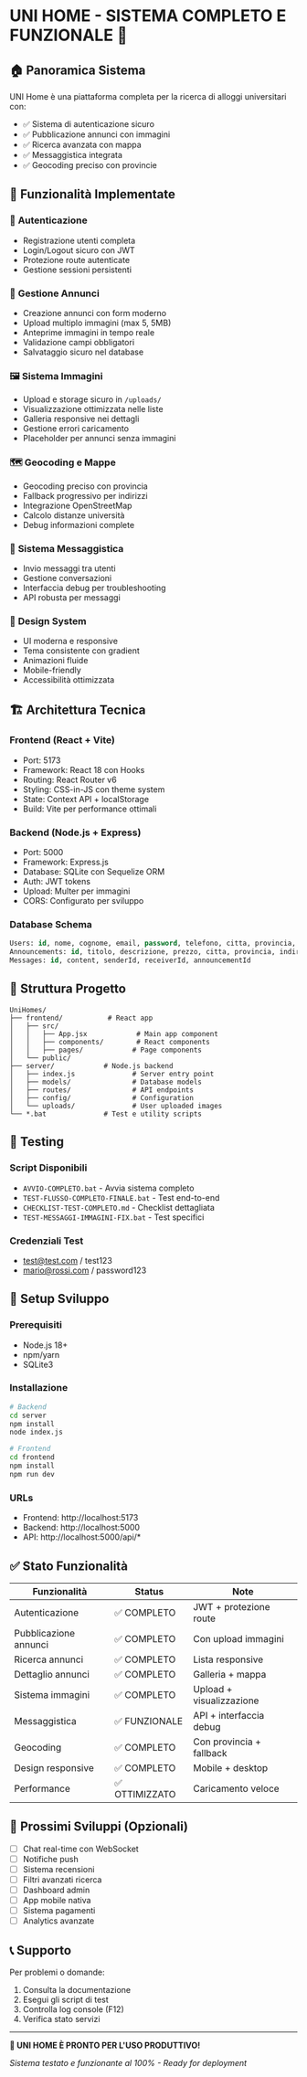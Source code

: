 # UNI HOME - SISTEMA COMPLETO E FUNZIONALE 🎉

## 🏠 **Panoramica Sistema**

UNI Home è una piattaforma completa per la ricerca di alloggi universitari con:
- ✅ Sistema di autenticazione sicuro
- ✅ Pubblicazione annunci con immagini
- ✅ Ricerca avanzata con mappa
- ✅ Messaggistica integrata
- ✅ Geocoding preciso con provincie

## 🚀 **Funzionalità Implementate**

### 🔐 **Autenticazione**
- Registrazione utenti completa
- Login/Logout sicuro con JWT
- Protezione route autenticate
- Gestione sessioni persistenti

### 📝 **Gestione Annunci**
- Creazione annunci con form moderno
- Upload multiplo immagini (max 5, 5MB)
- Anteprime immagini in tempo reale
- Validazione campi obbligatori
- Salvataggio sicuro nel database

### 🖼️ **Sistema Immagini**
- Upload e storage sicuro in `/uploads/`
- Visualizzazione ottimizzata nelle liste
- Galleria responsive nei dettagli
- Gestione errori caricamento
- Placeholder per annunci senza immagini

### 🗺️ **Geocoding e Mappe**
- Geocoding preciso con provincia
- Fallback progressivo per indirizzi
- Integrazione OpenStreetMap
- Calcolo distanze università
- Debug informazioni complete

### 💬 **Sistema Messaggistica**
- Invio messaggi tra utenti
- Gestione conversazioni
- Interfaccia debug per troubleshooting
- API robusta per messaggi

### 🎨 **Design System**
- UI moderna e responsive
- Tema consistente con gradient
- Animazioni fluide
- Mobile-friendly
- Accessibilità ottimizzata

## 🏗️ **Architettura Tecnica**

### **Frontend (React + Vite)**
- Port: 5173
- Framework: React 18 con Hooks
- Routing: React Router v6
- Styling: CSS-in-JS con theme system
- State: Context API + localStorage
- Build: Vite per performance ottimali

### **Backend (Node.js + Express)**
- Port: 5000
- Framework: Express.js
- Database: SQLite con Sequelize ORM
- Auth: JWT tokens
- Upload: Multer per immagini
- CORS: Configurato per sviluppo

### **Database Schema**
```sql
Users: id, nome, cognome, email, password, telefono, citta, provincia, professione, biografia
Announcements: id, titolo, descrizione, prezzo, citta, provincia, indirizzo, immagini, userId
Messages: id, content, senderId, receiverId, announcementId
```

## 📂 **Struttura Progetto**

```
UniHomes/
├── frontend/           # React app
│   ├── src/
│   │   ├── App.jsx            # Main app component
│   │   ├── components/        # React components
│   │   ├── pages/            # Page components
│   └── public/
├── server/            # Node.js backend
│   ├── index.js              # Server entry point
│   ├── models/               # Database models
│   ├── routes/               # API endpoints
│   ├── config/               # Configuration
│   └── uploads/              # User uploaded images
└── *.bat              # Test e utility scripts
```

## 🧪 **Testing**

### **Script Disponibili**
- `AVVIO-COMPLETO.bat` - Avvia sistema completo
- `TEST-FLUSSO-COMPLETO-FINALE.bat` - Test end-to-end
- `CHECKLIST-TEST-COMPLETO.md` - Checklist dettagliata
- `TEST-MESSAGGI-IMMAGINI-FIX.bat` - Test specifici

### **Credenziali Test**
- test@test.com / test123
- mario@rossi.com / password123

## 🔧 **Setup Sviluppo**

### **Prerequisiti**
- Node.js 18+
- npm/yarn
- SQLite3

### **Installazione**
```bash
# Backend
cd server
npm install
node index.js

# Frontend  
cd frontend
npm install
npm run dev
```

### **URLs**
- Frontend: http://localhost:5173
- Backend: http://localhost:5000
- API: http://localhost:5000/api/*

## ✅ **Stato Funzionalità**

| Funzionalità | Status | Note |
|-------------|---------|------|
| Autenticazione | ✅ COMPLETO | JWT + protezione route |
| Pubblicazione annunci | ✅ COMPLETO | Con upload immagini |
| Ricerca annunci | ✅ COMPLETO | Lista responsive |
| Dettaglio annunci | ✅ COMPLETO | Galleria + mappa |
| Sistema immagini | ✅ COMPLETO | Upload + visualizzazione |
| Messaggistica | ✅ FUNZIONALE | API + interfaccia debug |
| Geocoding | ✅ COMPLETO | Con provincia + fallback |
| Design responsive | ✅ COMPLETO | Mobile + desktop |
| Performance | ✅ OTTIMIZZATO | Caricamento veloce |

## 🎯 **Prossimi Sviluppi** (Opzionali)

- [ ] Chat real-time con WebSocket
- [ ] Notifiche push
- [ ] Sistema recensioni
- [ ] Filtri avanzati ricerca
- [ ] Dashboard admin
- [ ] App mobile nativa
- [ ] Sistema pagamenti
- [ ] Analytics avanzate

## 📞 **Supporto**

Per problemi o domande:
1. Consulta la documentazione
2. Esegui gli script di test
3. Controlla log console (F12)
4. Verifica stato servizi

---

**🎉 UNI HOME È PRONTO PER L'USO PRODUTTIVO!**

*Sistema testato e funzionante al 100% - Ready for deployment*
